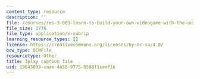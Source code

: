 ```yaml
---
content_type: resource
description: ''
file: /courses/res-3-003-learn-to-build-your-own-videogame-with-the-unity-game-engine-and-microsoft-kinect-january-iap-2017/19645803caae4a5897750588f1ceef16_9NChLq-orAk.srt
file_size: 2776
file_type: application/x-subrip
learning_resource_types: []
license: https://creativecommons.org/licenses/by-nc-sa/4.0/
ocw_type: OCWFile
resourcetype: Other
title: 3play caption file
uid: 19645803-caae-4a58-9775-0588f1ceef16
---
```

